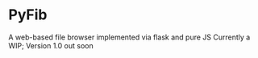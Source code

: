 # PyFib
A web-based file browser implemented via flask and pure JS
Currently a WIP; Version 1.0 out soon
